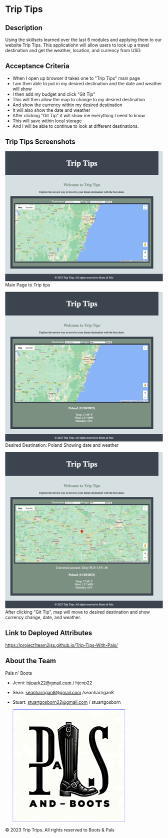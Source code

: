 # Trip Tips

## Description
Using the skillsets learned over the last 6 modules and applying them to our website Trip Tips. This applicatiohn will allow users to look up a travel destination and get the weather, location, and currency from USD.

## Acceptance Criteria
* When I open up browser it takes one to "Trip Tips" main page
* I am then able to put in my desired destination and the date and weather will show
* I then add my budget and click "Git Tip"
* This will then allow the map to change to my desired destination
* And show the currency within my desired destination
* It will also show the date and weather
* After clicking "Git Tip" it will show me everything I need to know
* This will save within local storage
* And I will be able to continue to look at different destinations.

## Trip Tips Screenshots 
![Main Page to Trip Tips](screencapture-127-0-0-1-5502-budget-html-2023-11-20-17_45_32.png)
Main Page to Trip tips

![Search Poland](screencapture-127-0-0-1-5502-budget-html-2023-11-20-17_51_27.png)
Desired Destination: Poland
Showing date and weather

![Currency](screencapture-127-0-0-1-5502-budget-html-2023-11-20-17_53_31.png)
After clicking "Git Tip", map will move to desired destination and show currency change, date, and weather.

## Link to Deployed Attributes
https://project1team2jss.github.io/Trip-Tips-With-Pals/

## About the Team
Pals n' Boots
* Jenni: hjipark22@gmail.com / hjenp22
* Sean: seanharrigan8@gmail.com /seanharrigan8
* Stuart: stuartgosborn22@gmail.com / stuartgosborn


  ![pals n boots logo](image.png)

© 2023 Trip Trips. All rights reserved to Boots & Pals
